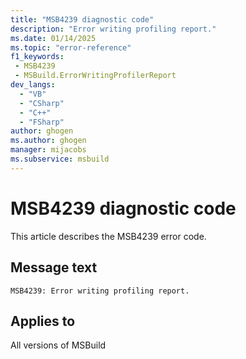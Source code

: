 ```yaml
---
title: "MSB4239 diagnostic code"
description: "Error writing profiling report."
ms.date: 01/14/2025
ms.topic: "error-reference"
f1_keywords:
 - MSB4239
 - MSBuild.ErrorWritingProfilerReport
dev_langs:
  - "VB"
  - "CSharp"
  - "C++"
  - "FSharp"
author: ghogen
ms.author: ghogen
manager: mijacobs
ms.subservice: msbuild
---
```


# MSB4239 diagnostic code

<!-- :::ErrorDefinitionDescription::: -->
<!-- :::editable-content name="introDescription"::: -->
This article describes the MSB4239 error code.
<!-- :::editable-content-end::: -->

## Message text

`MSB4239: Error writing profiling report.`

<!-- :::editable-content name="postOutputDescription"::: -->
<!-- :::editable-content-end::: -->
<!-- :::ErrorDefinitionDescription-end::: -->

## Applies to

All versions of MSBuild
